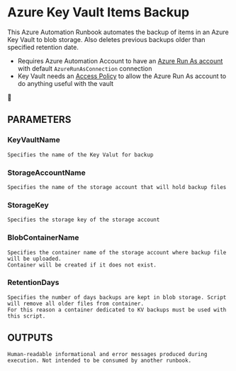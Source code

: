 # Azure Key Vault Items Backup
This Azure Automation Runbook automates the backup of items in an Azure Key Vault to blob storage. Also deletes previous backups older than specified retention date.

* Requires Azure Automation Account to have an [Azure Run As account](https://docs.microsoft.com/en-us/azure/automation/create-run-as-account) with default `AzureRunAsConnection` connection
* Key Vault needs an [Access Policy](https://docs.microsoft.com/en-us/azure/key-vault/general/assign-access-policy) to allow the Azure Run As account to do anything useful with the vault

:rocket:

## PARAMETERS
### KeyVaultName
    Specifies the name of the Key Valut for backup

### StorageAccountName
    Specifies the name of the storage account that will hold backup files

### StorageKey
	Specifies the storage key of the storage account

### BlobContainerName
	Specifies the container name of the storage account where backup file will be uploaded.
    Container will be created if it does not exist.

### RetentionDays
	Specifies the number of days backups are kept in blob storage. Script will remove all older files from container.
    For this reason a container dedicated to KV backups must be used with this script.

## OUTPUTS
	Human-readable informational and error messages produced during execution. Not intended to be consumed by another runbook.

